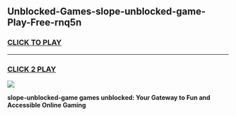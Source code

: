 
## Unblocked-Games-slope-unblocked-game-Play-Free-rnq5n
<h3>
<a href="https://premium76.site?title=slope-unblocked-game&ref=18A1">CLICK TO PLAY</a></h3>
<hr>

<h3>
<a href="https://premium76.site?title=slope-unblocked-game&ref=18A1">CLICK 2 PLAY</a>
  
</h3>

<a href="https://premium76.site?title=slope-unblocked-game&ref=18A1"><img src="https://clearcache.store/games.png"></a>


**slope-unblocked-game games unblocked: Your Gateway to Fun and Accessible Online Gaming**
